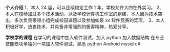 **个人介绍**
1、本人 24 届，可以连续稳定工作 1 年，学校允许大四在外实习。
2、本人在校参加过多个技术活动，以及学校计算机工作室的组建，本人因为技术突出，多次负责带领小组完成校园课题以及参加如泉 xx 软件竞赛的奖项。 
3、本人积极好学，热衷技术，并具备非常强烈的极客精神，热爱分享。

**学校学的课程**
在学习的课程中加入软件测试，加入 python 加入数据结构
在专业技能模块单独列一项加入软件测试，熟悉 python Android mysql c# 

